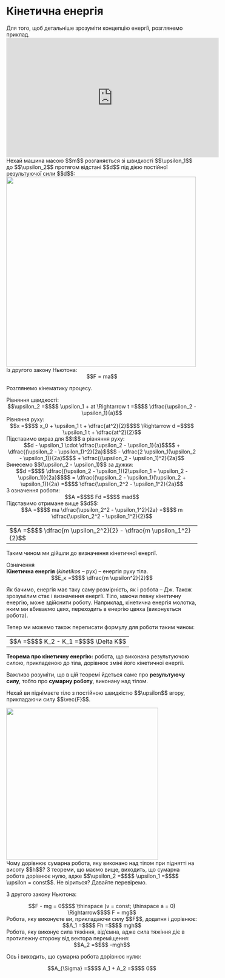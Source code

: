 # Кiнетична енергiя

<div class="space">Для того, щоб детальнiше зрозумiти концепцiю енергiї, розглянемо приклад.</div>

<div class="space"><div class="fluidMedia">
<iframe width="560" height="315" src="https://www.youtube.com/embed/UxaTK_g3zPA" frameborder="0" allowfullscreen></iframe>
</div>
<div class="popup">
</div></div>

<div class="space">Нехай машина масою $$m$$ розганяється зi швидкостi $$\upsilon_1$$ до $$\upsilon_2$$ протягом відстані $$d$$ пiд дiєю постiйної результуючої сили $$d$$:</div>

<div class="space"><img class="image" width="500"  src="https://rawgit.com/chudaol/ed-era-book-physics/master/images/chapter_7/20.png"></div>

<div class="space">Iз другого закону Ньютона:</div>

<div class="space" align="center">$$F = ma$$</div>

Розглянемо кiнематику процесу.

<div class="space">Рiвняння швидкостi:</div>

<div class="space" align="center">$$\upsilon_2 =$$$$ \upsilon_1 + at \Rightarrow t =$$$$ \dfrac{\upsilon_2 - \upsilon_1}{a}$$</div>

<div class="space">Рiвняння руху:</div>

<div class="space" align="center">$$x =$$$$ x_0 + \upsilon_1 t + \dfrac{at^2}{2}$$$$ \Rightarrow d =$$$$ \upsilon_1 t + \dfrac{at^2}{2}$$</div>

<div class="space">Пiдставимо вираз для $$t$$ в рiвняння руху:</div> 

<div class="space" align="center">$$d - \upsilon_1 \cdot \dfrac{\upsilon_2 - \upsilon_1}{a}$$$$ + \dfrac{(\upsilon_2 - \upsilon_1)^2}{2a}$$$$ - \dfrac{2 \upsilon_1(\upsilon_2 - \upsilon_1)}{2a}$$$$ + \dfrac{(\upsilon_2 - \upsilon_1)^2}{2a}$$</div>

<div class="space">Винесемо $$(\upsilon_2 - \upsilon_1)$$ за дужки:</div>

<div class="space" align="center">$$d =$$$$ \dfrac{(\upsilon_2 - \upsilon_1)(2\upsilon_1 + \upsilon_2 - \upsilon_1)}{2a}$$$$ = \dfrac{(\upsilon_2 - \upsilon_1)(\upsilon_2 + \upsilon_1)}{2a} =$$$$ \dfrac{\upsilon_2^2 - \upsilon_1^2}{2a}$$</div>

<div class="space">З означення роботи:</div>

<div class="space" align="center">$$A =$$$$ Fd =$$$$ mad$$</div>

<div class="space">Пiдставимо отримане вище $$d$$:</div>

<div class="space" align="center">$$A =$$$$ ma \dfrac{\upsilon_2^2 - \upsilon_1^2}{2a} =$$$$ m \dfrac{\upsilon_2^2 - \upsilon_1^2}{2}$$</div>

<div class="space"><div class="centered-table-wrapper">
<table class="centered-table">
<tr class="eq">
<td class="eq">
<p1>$$A =$$$$ \dfrac{m \upsilon_2^2}{2} - \dfrac{m \upsilon_1^2}{2}$$</p1>
</td>
</tr>
</table></div></div>

<div class="space"><p class="p3">Таким чином ми дiйшли до визначення кiнетичної енергiї.</p></div>

<div class="eoz-wrap">
<span class="eoz">Означення</span>
<div class="eoz-text">
<div class="space"><span class="p1"><b>Кiнетична енергiя</b> (<i>kinetikos</i> – рух)</span> – енергiя руху тiла.</div>

<div align="center">$$E_к =$$$$ \dfrac{m \upsilon^2}{2}$$</div>
</div>
</div>
</table></div></div>

<div class="space"><p class="p3">Як бачимо, енергiя має таку саму розмiрнiсть, як i робота – Дж. Також зрозумiлим стає i визначення енергiї. Тiло, маючи певну кiнетичну енергiю, може здiйснити роботу. Наприклад, кiнетична енергiя молотка, яким ми вбиваємо цвях, переходить в енергiю цвяха (виконується робота).</p></div>

<div class="space"><p class="p3">Тепер ми можемо також переписати формулу для роботи таким чином:</p></div>

<div class="space"><div class="centered-table-wrapper">
<table class="centered-table">
<tr class="eq">
<td class="eq">
<p1>$$A =$$$$ K_2 - K_1 =$$$$ \Delta K$$</p1>
</td>
</tr>
</table></div></div>

<div class="space"><span class="p1"><b>Теорема про кiнетичну енергiю:</b></span> робота, що виконана результуючою силою, прикладеною до тiла, дорiвнює змiнi його кiнетичної енергiї.</div>

<div class="space"><p class="p3">Важливо розумiти, що в цiй теоремi йдеться саме про <b>результуючу силу</b>, тобто про <b>сумарну роботу</b>, виконану над тiлом.</p></div>

<div class="space"><p class="p3">Нехай ви пiднiмаєте тiло з постiйною швидкiстю $$\upsilon$$ вгору, прикладаючи силу $$\vec{F}$$.</p></div>

<div class="space"><img class="image" width="400"  src="https://rawgit.com/chudaol/ed-era-book-physics/master/images/chapter_7/11.png"></div>

<div class="space">Чому дорiвнює сумарна робота, яку виконано над тiлом при пiдняттi на висоту $$h$$? З теореми, що маємо вище, виходить, що сумарна робота дорiвнює нулю, адже $$\upsilon_2 =$$$$ \upsilon_1 =$$$$ \upsilon = const$$. Не вiриться? Давайте перевiремо.</div>

<div class="space"><p class="p3">З другого закону Ньютона:</p></div>

<div class="space" align="center">$$F - mg = 0$$$$ \thinspace (v = const; \thinspace a = 0) \Rightarrow$$$$ F = mg$$</div>

<div class="space">Робота, яку виконуєте ви, прикладаючи силу $$F$$, додатня i дорiвнює:</div>

<div class="space" align="center">$$A_1 =$$$$ Fh =$$$$ mgh$$</div>

<div class="space">Робота, яку виконує сила тяжiння, вiд’ємна, адже сила тяжiння дiє в протилежну сторону вiд вектора перемiщення:</div>

<div class="space" align="center">$$A_2 =$$$$ -mgh$$</div>

<div class="space"><p class="p3">Ось i виходить, що сумарна робота дорiвнює нулю:</p></div>

<div align="center">$$A_{\Sigma} =$$$$ A_1 + A_2 =$$$$ 0$$</div>